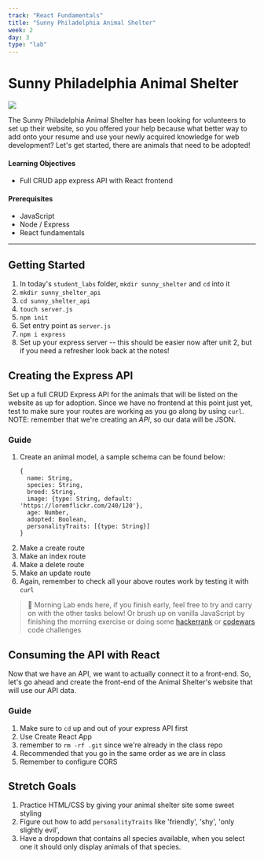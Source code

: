 ```yaml
---
track: "React Fundamentals"
title: "Sunny Philadelphia Animal Shelter"
week: 2
day: 3
type: "lab"
---
```


# Sunny Philadelphia Animal Shelter

![](https://phz8.petinsurance.com/-/media/all-phz-images/2016-images-850/dogandcatonbed850.jpg)

The Sunny Philadelphia Animal Shelter has been looking for volunteers to set up their website, so you offered your help because what better way to add onto your resume and use your newly acquired knowledge for web development? Let's get started, there are animals that need to be adopted!

#### Learning Objectives

- Full CRUD app express API with React frontend

#### Prerequisites

- JavaScript
- Node / Express
- React fundamentals

---

## Getting Started

1. In today's `student_labs` folder, `mkdir sunny_shelter` and `cd` into it
1. `mkdir sunny_shelter_api`
1. `cd sunny_shelter_api`
1. `touch server.js`
1. `npm init`
1. Set entry point as `server.js`
1. `npm i express`
1. Set up your express server -- this should be easier now after unit 2, but if you need a refresher look back at the notes!

## Creating the Express API

Set up a full CRUD Express API for the animals that will be listed on the website as up for adoption. Since we have no frontend at this point just yet, test to make sure your routes are working as you go along by using `curl`. NOTE: remember that we're creating an _API_, so our data will be JSON.

### Guide


1. Create an animal model, a sample schema can be found below:
    ```
    {
      name: String,
      species: String,
      breed: String,
      image: {type: String, default: 'https://loremflickr.com/240/120'},
      age: Number,
      adopted: Boolean,
      personalityTraits: [{type: String}]
    }
    ```
1. Make a create route
1. Make an index route
1. Make a delete route
1. Make an update route
1. Again, remember to check all your above routes work by testing it with `curl`

> :dog: Morning Lab ends here, if you finish early, feel free to try and carry on with the other tasks below! Or brush up on vanilla JavaScript by finishing the morning exercise or doing some [hackerrank](https://www.hackerrank.com) or [codewars](https://www.codewars.com) code challenges

## Consuming the API with React

Now that we have an API, we want to actually connect it to a front-end. So, let's go ahead and create the front-end of the Animal Shelter's website that will use our API data.

### Guide

1. Make sure to `cd` up and out of your express API first
1. Use Create React App
1. remember to `rm -rf .git` since we're already in the class repo
1. Recommended that you go in the same order as we are in class
1. Remember to configure CORS

## Stretch Goals
1. Practice HTML/CSS by giving your animal shelter site some sweet styling
1. Figure out how to add `personalityTraits` like 'friendly', 'shy', 'only slightly evil',
1. Have a dropdown that contains all species available, when you select one it should only display animals of that species.
